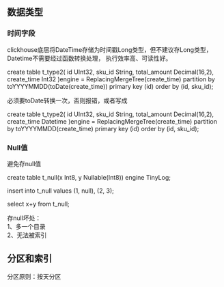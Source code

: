 ## 数据类型

### 时间字段

clickhouse底层将DateTime存储为时间戳Long类型，但不建议存Long类型，Datetime不需要经过函数转换处理，
执行效率高、可读性好。

create table t_type2(
    id UInt32,
    sku_id String,
    total_amount Decimal(16,2),
    create_time Int32
)engine = ReplacingMergeTree(create_time)
    partition by toYYYYMMDD(toDate(create_time))
    primary key (id)
    order by (id, sku_id);

必须要toDate转换一次，否则报错，或者写成

create table t_type2(
    id UInt32,
    sku_id String,
    total_amount Decimal(16,2),
    create_time Datetime
)engine = ReplacingMergeTree(create_time)
    partition by toYYYYMMDD(create_time)
    primary key (id)
    order by (id, sku_id);

### Null值

避免存null值  

create table t_null(x Int8, y Nullable(Int8)) engine TinyLog;

insert into t_null values (1, null), (2, 3);

select x+y from t_null;

存null坏处：  
1、多一个目录  
2、无法被索引  

## 分区和索引

分区原则：按天分区